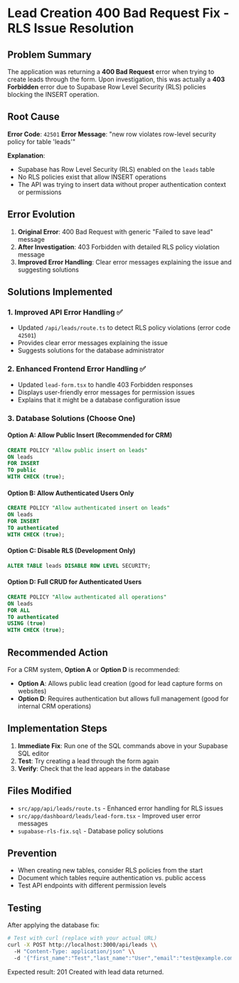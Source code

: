 # Lead Creation 400 Bad Request Fix - RLS Issue Resolution

## Problem Summary
The application was returning a **400 Bad Request** error when trying to create leads through the form. Upon investigation, this was actually a **403 Forbidden** error due to Supabase Row Level Security (RLS) policies blocking the INSERT operation.

## Root Cause
**Error Code**: `42501`
**Error Message**: "new row violates row-level security policy for table 'leads'"

**Explanation**: 
- Supabase has Row Level Security (RLS) enabled on the `leads` table
- No RLS policies exist that allow INSERT operations
- The API was trying to insert data without proper authentication context or permissions

## Error Evolution
1. **Original Error**: 400 Bad Request with generic "Failed to save lead" message
2. **After Investigation**: 403 Forbidden with detailed RLS policy violation message
3. **Improved Error Handling**: Clear error messages explaining the issue and suggesting solutions

## Solutions Implemented

### 1. **Improved API Error Handling** ✅
- Updated `/api/leads/route.ts` to detect RLS policy violations (error code `42501`)
- Provides clear error messages explaining the issue
- Suggests solutions for the database administrator

### 2. **Enhanced Frontend Error Handling** ✅
- Updated `lead-form.tsx` to handle 403 Forbidden responses
- Displays user-friendly error messages for permission issues
- Explains that it might be a database configuration issue

### 3. **Database Solutions** (Choose One)

#### **Option A: Allow Public Insert (Recommended for CRM)**
```sql
CREATE POLICY "Allow public insert on leads"
ON leads
FOR INSERT
TO public
WITH CHECK (true);
```

#### **Option B: Allow Authenticated Users Only**
```sql
CREATE POLICY "Allow authenticated insert on leads"
ON leads
FOR INSERT
TO authenticated
WITH CHECK (true);
```

#### **Option C: Disable RLS (Development Only)**
```sql
ALTER TABLE leads DISABLE ROW LEVEL SECURITY;
```

#### **Option D: Full CRUD for Authenticated Users**
```sql
CREATE POLICY "Allow authenticated all operations"
ON leads
FOR ALL
TO authenticated
USING (true)
WITH CHECK (true);
```

## Recommended Action
For a CRM system, **Option A** or **Option D** is recommended:

- **Option A**: Allows public lead creation (good for lead capture forms on websites)
- **Option D**: Requires authentication but allows full management (good for internal CRM operations)

## Implementation Steps
1. **Immediate Fix**: Run one of the SQL commands above in your Supabase SQL editor
2. **Test**: Try creating a lead through the form again
3. **Verify**: Check that the lead appears in the database

## Files Modified
- `src/app/api/leads/route.ts` - Enhanced error handling for RLS issues
- `src/app/dashboard/leads/lead-form.tsx` - Improved user error messages
- `supabase-rls-fix.sql` - Database policy solutions

## Prevention
- When creating new tables, consider RLS policies from the start
- Document which tables require authentication vs. public access
- Test API endpoints with different permission levels

## Testing
After applying the database fix:
```bash
# Test with curl (replace with your actual URL)
curl -X POST http://localhost:3000/api/leads \\
  -H "Content-Type: application/json" \\
  -d '{"first_name":"Test","last_name":"User","email":"test@example.com"}'
```

Expected result: 201 Created with lead data returned.